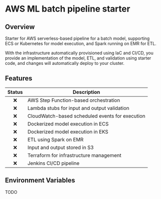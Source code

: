 # AWS ML batch pipeline starter
## Overview

Starter for AWS serverless-based pipeline for a batch model, supporting ECS or Kubernetes for model execution, and Spark running on EMR for ETL.

With the infrastructure automatically provisioned using IaC and CI/CD, you provide an implementation of the model, ETL, and validation using starter code, and changes will automatically deploy to your cluster.

## Features
| Status | Description |
| :---: | ---|
| :x: | AWS Step Function-based orchestration |
| :x: | Lambda stubs for input and output validation |
| :x: | CloudWatch-based scheduled events for execution |
| :x: | Dockerized model execution in ECS |
| :x: | Dockerized model execution in EKS |
| :x: | ETL using Spark on EMR |
| :x: | Input and output stored in S3 |
| :x: | Terraform for infrastructure management |
| :x: | Jenkins CI/CD pipeline |

## Environment Variables
TODO

